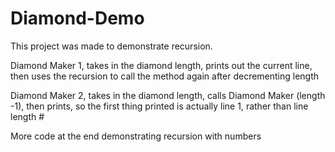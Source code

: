 # Diamond-Demo

This project was made to demonstrate recursion. 

Diamond Maker 1, takes in the diamond length, prints out the current line, then uses the recursion to call the method again
after decrementing length

Diamond Maker 2, takes in the diamond length, calls Diamond Maker (length -1), then prints, so the first thing printed is actually
line 1, rather than line length #

More code at the end demonstrating recursion with numbers
